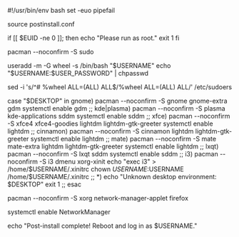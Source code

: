 #!/usr/bin/env bash
set -euo pipefail

source postinstall.conf

if [[ $EUID -ne 0 ]]; then
    echo "Please run as root."
    exit 1
fi

pacman --noconfirm -S sudo

useradd -m -G wheel -s /bin/bash "$USERNAME"
echo "$USERNAME:$USER_PASSWORD" | chpasswd

sed -i 's/^# %wheel ALL=(ALL) ALL$/%wheel ALL=(ALL) ALL/' /etc/sudoers

case "$DESKTOP" in
    gnome)
        pacman --noconfirm -S gnome gnome-extra gdm
        systemctl enable gdm
        ;;
    kde|plasma)
        pacman --noconfirm -S plasma kde-applications sddm
        systemctl enable sddm
        ;;
    xfce)
        pacman --noconfirm -S xfce4 xfce4-goodies lightdm lightdm-gtk-greeter
        systemctl enable lightdm
        ;;
    cinnamon)
        pacman --noconfirm -S cinnamon lightdm lightdm-gtk-greeter
        systemctl enable lightdm
        ;;
    mate)
        pacman --noconfirm -S mate mate-extra lightdm lightdm-gtk-greeter
        systemctl enable lightdm
        ;;
    lxqt)
        pacman --noconfirm -S lxqt sddm
        systemctl enable sddm
        ;;
    i3)
        pacman --noconfirm -S i3 dmenu xorg-xinit
        echo "exec i3" > /home/$USERNAME/.xinitrc
        chown $USERNAME:$USERNAME /home/$USERNAME/.xinitrc
        ;;
    *)
        echo "Unknown desktop environment: $DESKTOP"
        exit 1
        ;;
esac

pacman --noconfirm -S xorg network-manager-applet firefox

systemctl enable NetworkManager

echo "Post-install complete! Reboot and log in as $USERNAME."
